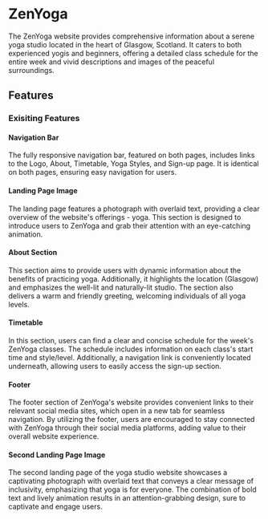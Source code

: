 # ZenYoga
The ZenYoga website provides comprehensive information about a serene yoga studio located in the heart of Glasgow, Scotland. It caters to both experienced yogis and beginners, offering a detailed class schedule for the entire week and vivid descriptions and images of the peaceful surroundings.

## Features
### Exisiting Features
#### Navigation Bar
The fully responsive navigation bar, featured on both pages, includes links to the Logo, About, Timetable, Yoga Styles, and Sign-up page. It is identical on both pages, ensuring easy navigation for users.
#### Landing Page Image
The landing page features a photograph with overlaid text, providing a clear overview of the website's offerings - yoga. This section is designed to introduce users to ZenYoga and grab their attention with an eye-catching animation.
#### About Section
This section aims to provide users with dynamic information about the benefits of practicing yoga. Additionally, it highlights the location (Glasgow) and emphasizes the well-lit and naturally-lit studio. The section also delivers a warm and friendly greeting, welcoming individuals of all yoga levels.
#### Timetable
In this section, users can find a clear and concise schedule for the week's ZenYoga classes. The schedule includes information on each class's start time and style/level. Additionally, a navigation link is conveniently located underneath, allowing users to easily access the sign-up section.
#### Footer
The footer section of ZenYoga's website provides convenient links to their relevant social media sites, which open in a new tab for seamless navigation. By utilizing the footer, users are encouraged to stay connected with ZenYoga through their social media platforms, adding value to their overall website experience.
#### Second Landing Page Image
The second landing page of the yoga studio website showcases a captivating photograph with overlaid text that conveys a clear message of inclusivity, emphasizing that yoga is for everyone. The combination of bold text and lively animation results in an attention-grabbing design, sure to captivate and engage users.
